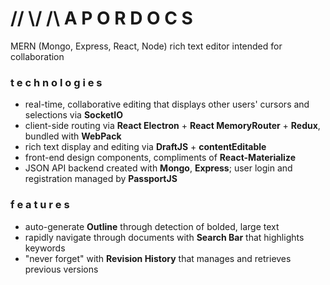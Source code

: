 # // \\/ /\ A P O R D O C S
MERN (Mongo, Express, React, Node) rich text editor intended for collaboration

### t e c h n o l o g i e s
- real-time, collaborative editing that displays other users' cursors and selections via **SocketIO**
- client-side routing via **React Electron** + **React MemoryRouter** + **Redux**, bundled with **WebPack**
- rich text display and editing via **DraftJS** + **contentEditable**
- front-end design components, compliments of **React-Materialize**
- JSON API backend created with **Mongo**, **Express**; user login and registration managed by **PassportJS**

### f e a t u r e s
- auto-generate **Outline** through detection of bolded, large text
- rapidly navigate through documents with **Search Bar** that highlights keywords
- "never forget" with **Revision History** that manages and retrieves previous versions
